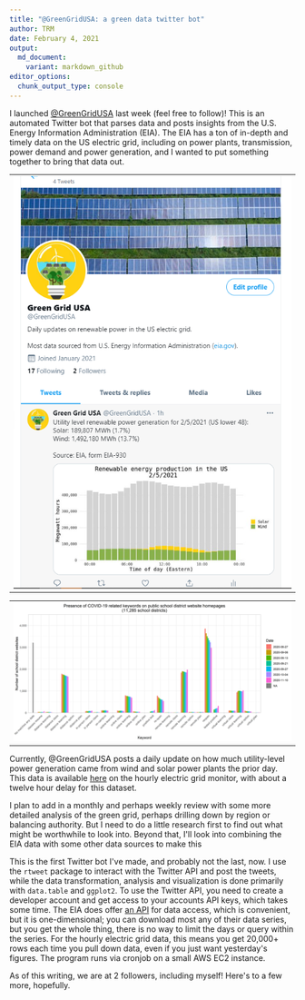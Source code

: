 ```yaml
---
title: "@GreenGridUSA: a green data twitter bot"
author: TRM
date: February 4, 2021
output:
  md_document:
    variant: markdown_github
editor_options: 
  chunk_output_type: console
---
```


I launched [@GreenGridUSA](https://twitter.com/GreenGridUSA) last week (feel free to follow)! This is an automated Twitter bot that parses data and posts insights from the U.S. Energy Information Administration (EIA). The EIA has a ton of in-depth and timely data on the US electric grid, including on power plants, transmission, power demand and power generation, and I wanted to put something together to bring that data out.

<table><tr><td>
    <img src="/post-images/greengridusa/image1.PNG" />
</td></tr></table>

<table><tr><td>
    <img src="/post-images/covid-school/plot1.png" />
</td></tr></table>

Currently, @GreenGridUSA posts a daily update on how much utility-level power generation came from wind and solar power plants the prior day. This data is available [here](https://www.eia.gov/beta/electricity/gridmonitor/dashboard/electric_overview/US48/US48) on the hourly electric grid monitor, with about a twelve hour delay for this dataset.

I plan to add in a monthly and perhaps weekly review with some more detailed analysis of the green grid, perhaps drilling down by region or balancing authority. But I need to do a little research first to find out what might be worthwhile to look into. Beyond that, I'll look into combining the EIA data with some other data sources to make this 

This is the first Twitter bot I've made, and probably not the last, now. I use the `rtweet` package to interact with the Twitter API and post the tweets, while the data transformation, analysis and visualization is done primarily with `data.table` and `ggplot2`. To use the Twitter API, you need to create a developer account and get access to your accounts API keys, which takes some time. The EIA does offer [an API](https://www.eia.gov/opendata/) for data access, which is convenient, but it is one-dimensional; you can download most any of their data series, but you get the whole thing, there is no way to limit the days or query within the series. For the hourly electric grid data, this means you get 20,000+ rows each time you pull down data, even if you just want yesterday's figures. The program runs via cronjob on a small AWS EC2 instance.

As of this writing, we are at 2 followers, including myself! Here's to a few more, hopefully.










